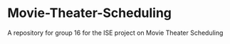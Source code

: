 # Movie-Theater-Scheduling
A repository for group 16 for the ISE project on Movie Theater Scheduling
